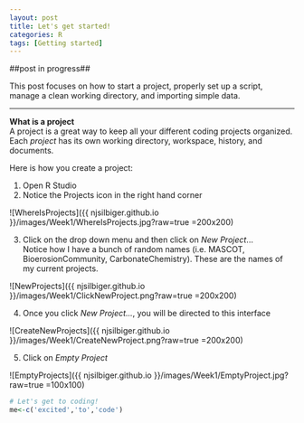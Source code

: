 ```yaml
---
layout: post
title: Let's get started!
categories: R
tags: [Getting started]
---
```

##post in progress##

This post focuses on how to start a project, properly set up a script, manage a clean working directory, and importing simple data.

----------

**What is a project**   
A project is a great way to keep all your different coding projects organized.  Each *project* has its own working directory, workspace, history, and documents. 

Here is how you create a project:  


1) Open R Studio  
2) Notice the Projects icon in the right hand corner 
 
![WhereIsProjects]({{ njsilbiger.github.io }}/images/Week1/WhereIsProjects.jpg?raw=true =200x200)
  
3)  Click on the drop down menu and then click on *New Project*...    
Notice how I have a bunch of random names (i.e. MASCOT, BioerosionCommunity, CarbonateChemistry).  These are the names of my current projects.
  
![NewProjects]({{ njsilbiger.github.io }}/images/Week1/ClickNewProject.png?raw=true =200x200)  

4) Once you click *New Project...*, you will be directed to this interface 

![CreateNewProjects]({{ njsilbiger.github.io }}/images/Week1/CreateNewProject.png?raw=true =200x200)  

5) Click on *Empty Project*

![EmptyProjects]({{ njsilbiger.github.io }}/images/Week1/EmptyProject.jpg?raw=true =100x100)  


```R
# Let's get to coding! 
me<-c('excited','to','code')
```
